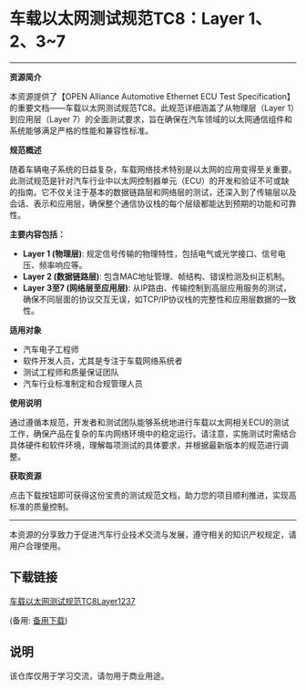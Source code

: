 # 车载以太网测试规范TC8：Layer 1、2、3~7

---

**资源简介**

本资源提供了【OPEN Alliance Automotive Ethernet ECU Test Specification】的重要文档——车载以太网测试规范TC8。此规范详细涵盖了从物理层（Layer 1）到应用层（Layer 7）的全面测试要求，旨在确保在汽车领域的以太网通信组件和系统能够满足严格的性能和兼容性标准。

**规范概述**

随着车辆电子系统的日益复杂，车载网络技术特别是以太网的应用变得至关重要。此测试规范是针对汽车行业中以太网控制器单元（ECU）的开发和验证不可或缺的指南。它不仅关注于基本的数据链路层和网络层的测试，还深入到了传输层以及会话、表示和应用层，确保整个通信协议栈的每个层级都能达到预期的功能和可靠性。

**主要内容包括：**
- **Layer 1 (物理层)**: 规定信号传输的物理特性，包括电气或光学接口、信号电压、频率响应等。
- **Layer 2 (数据链路层)**: 包含MAC地址管理、帧结构、错误检测及纠正机制。
- **Layer 3至7 (网络层至应用层)**: 从IP路由、传输控制到高层应用服务的测试，确保不同层面的协议交互无误，如TCP/IP协议栈的完整性和应用层数据的一致性。

**适用对象**

- 汽车电子工程师
- 软件开发人员，尤其是专注于车载网络系统者
- 测试工程师和质量保证团队
- 汽车行业标准制定和合规管理人员

**使用说明**

通过遵循本规范，开发者和测试团队能够系统地进行车载以太网相关ECU的测试工作，确保产品在复杂的车内网络环境中的稳定运行。请注意，实施测试时需结合具体硬件和软件环境，理解每项测试的具体要求，并根据最新版本的规范进行调整。

**获取资源**

点击下载按钮即可获得这份宝贵的测试规范文档，助力您的项目顺利推进，实现高标准的质量控制。

---

本资源的分享致力于促进汽车行业技术交流与发展，遵守相关的知识产权规定，请用户合理使用。

## 下载链接
[车载以太网测试规范TC8Layer1237](https://pan.quark.cn/s/cfd9f6339d19) 

(备用: [备用下载](https://pan.baidu.com/s/11O9oB3FHxOSFPkp4_P6VCA?pwd=1234))

## 说明

该仓库仅用于学习交流，请勿用于商业用途。
